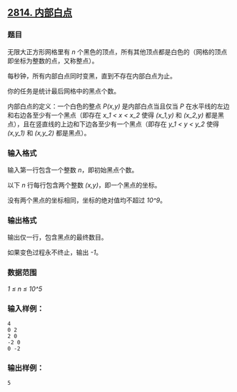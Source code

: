 ## [2814. 内部白点](https://www.acwing.com/problem/content/2816/)

### 题目

无限大正方形网格里有 *n* 个黑色的顶点，所有其他顶点都是白色的（网格的顶点即坐标为整数的点，又称整点）。

每秒钟，所有内部白点同时变黑，直到不存在内部白点为止。

你的任务是统计最后网格中的黑点个数。

内部白点的定义：一个白色的整点 *P(x,y)* 是内部白点当且仅当 *P* 在水平线的左边和右边各至少有一个黑点（即存在 *x_1 < x < x_2* 使得 *(x_1,y)* 和 *(x_2,y)* 都是黑点），且在竖直线的上边和下边各至少有一个黑点（即存在 *y_1 < y < y_2* 使得 *(x,y_1)* 和 *(x,y_2)* 都是黑点）。

### 输入格式

输入第一行包含一个整数 *n*，即初始黑点个数。

以下 *n* 行每行包含两个整数 *(x,y)*，即一个黑点的坐标。

没有两个黑点的坐标相同，坐标的绝对值均不超过 *10^9*。

### 输出格式

输出仅一行，包含黑点的最终数目。

如果变色过程永不终止，输出 *-1*。

### 数据范围

*1 ≤ n ≤ 10^5*

### 输入样例：

```
4
0 2
2 0
-2 0
0 -2
```

### 输出样例：

```
5
```
